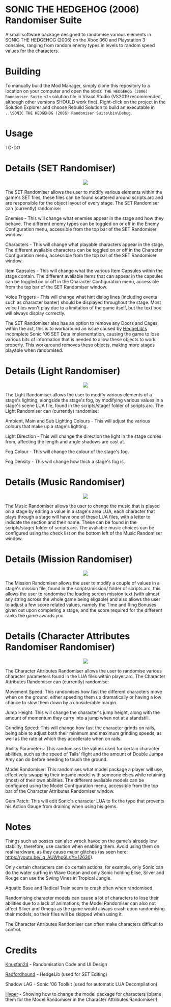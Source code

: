 # SONIC THE HEDGEHOG (2006) Randomiser Suite
A small software package designed to randomise various elements in SONIC THE HEDGEHOG (2006) on the Xbox 360 and Playstation 3 consoles, ranging from random enemy types in levels to random speed values for the characters.

# Building
To manually build the Mod Manager, simply clone this repository to a location on your computer and open the `SONIC THE HEDGEHOG (2006) Randomiser Suite.sln` solution file in Visual Studio (VS2019 recommended, although other versions SHOULD work fine). Right-click on the project in the Solution Explorer and choose Rebuild Solution to build an executable in `..\SONIC THE HEDGEHOG (2006) Randomiser Suite\bin\Debug`.

# Usage
TO-DO

# Details (SET Randomiser)
<p align="center">
	<img src="https://github.com/Knuxfan24/SONIC-THE-HEDGEHOG-2006-Randomiser-Suite/blob/Rewrite/README%20Graphics/SET%20Randomiser.png" />
</p>
The SET Randomiser allows the user to modify various elements within the game's SET files, these files can be found scattered around scripts.arc and are responsible for the object layout of every stage. The SET Randomiser can (currently) randomise:

Enemies - This will change what enemies appear in the stage and how they behave. The different enemy types can be toggled on or off in the Enemy Configuration menu, accessible from the top bar of the SET Randomiser window.

Characters - This will change what playable characters appear in the stage. The different avaliable characters can be toggled on or off in the Character Configuration menu, accessible from the top bar of the SET Randomiser window.

Item Capsules - This will change what the various Item Capsules within the stage contain. The different avaliable items that can appear in the capsules can be toggled on or off in the Character Configuration menu, accessible from the top bar of the SET Randomiser window.

Voice Triggers - This will change what hint dialog lines (including events such as character banter) should be displayed throughout the stage. Most voice files won't play due to a limitation of the game itself, but the text box will always display correctly.

The SET Randomiser also has an option to remove any Doors and Cages within the act, this is to workaround an issue caused by [HedgeLib's](https://github.com/Radfordhound/HedgeLib/) incomplete Sonic '06 SET Data implementation, causing the game to lose various bits of information that is needed to allow these objects to work properly. This workaround removes these objects, making more stages playable when randomised.

# Details (Light Randomiser)
<p align="center">
	<img src="https://github.com/Knuxfan24/SONIC-THE-HEDGEHOG-2006-Randomiser-Suite/blob/Rewrite/README%20Graphics/Light%20Randomiser.png" />
</p>
The Light Randomiser allows the user to modify various elements of a stage's lighting, alongside the stage's fog, by modifying various values in a stage's scene LUA file, found in the scripts/stage/ folder of scripts.arc. The Light Randomiser can (currently) randomise:

Ambient, Main and Sub Lighting Colours - This will adjust the various colours that make up a stage's lighting.

Light Direction - This will change the direction the light in the stage comes from, affecting the length and angle shadows are cast at.

Fog Colour - This will change the colour of the stage's fog.

Fog Density - This will change how thick a stage's fog is.

# Details (Music Randomiser)
<p align="center">
	<img src="https://github.com/Knuxfan24/SONIC-THE-HEDGEHOG-2006-Randomiser-Suite/blob/Rewrite/README%20Graphics/Music%20Randomiser.png" />
</p>
The Music Randomiser allows the user to change the music that is played on a stage by editing a value in a stage's area LUA, each character that plays through a stage will have one of these LUA files, with a letter to indicate the section and their name. These can be found in the scripts/stage/ folder of scripts.arc. The avaliable music choices can be configured using the check list on the bottom left of the Music Randomiser window.

# Details (Mission Randomiser)
<p align="center">
	<img src="https://github.com/Knuxfan24/SONIC-THE-HEDGEHOG-2006-Randomiser-Suite/blob/Rewrite/README%20Graphics/Mission%20Randomiser.png" />
</p>
The Mission Randomiser allows the user to modify a couple of values in a stage's mission file, found in the scripts/mission/ folder of scripts.arc, this allows the user to randomise the loading screen mission text (with almost any string across the whole game being eligable) and also allows the user to adjust a few score related values, namely the Time and Ring Bonuses given out upon completing a stage, and the score required for the different ranks the game awards you.

# Details (Character Attributes Randomiser Randomiser)
<p align="center">
	<img src="https://github.com/Knuxfan24/SONIC-THE-HEDGEHOG-2006-Randomiser-Suite/blob/Rewrite/README%20Graphics/Character%20Attributes%20Randomiser.png" />
</p>
The Character Attributes Randomiser allows the user to randomise various character parameters found in the LUA files within player.arc. The Character Attributes Randomiser can (currently) randomise:

Movement Speed: This randomises how fast the different characters move when on the ground, either speeding them up dramatically or having a low chance to slow them down by a considerable margin.

Jump Height: This will change the character's jump height, along with the amount of momentum they carry into a jump when not at a standstill.

Grinding Speed: This will change how fast the character grinds on rails, being able to adjust both their minimum and maximum grinding speeds, as well as the rate at which they accellerate when on rails.

Ability Parameters: This randomises the values used for certain character abilities, such as the speed of Tails' flight and the amount of Double Jumps Amy can do before needing to touch the ground.

Model Randomiser: This randomises what model package a player will use, effectively swapping their ingame model with someone elses while retaining (most) of their own abilities. The different avaliable models can be configured using the Model Configuration menu, accessible from the top bar of the Character Attributes Randomiser window.

Gem Patch: This will edit Sonic's character LUA to fix the typo that prevents his Action Gauge from draining when using his gems.

# Notes
Things such as bosses can also wreck havoc on the game's already low stability, therefore, use caution when enabling them. Avoid using them on real hardware, as they cause major glitches (as seen here: https://youtu.be/_g_AUWhp6Ls?t=12630).

Only certain characters can do certain actions, for example, only Sonic can do the water surfing in Wave Ocean and only Sonic holding Elise, Silver and Rouge can use the Swing Vines in Tropical Jungle.

Aquatic Base and Radical Train seem to crash often when randomised.

Randomising character models can cause a lot of characters to lose their abilities due to a lack of animations; the Model Randomiser can also not affect Silver and Omega as the game would always crash upon randomising their models, so their files will be skipped when using it.

The Character Attributes Randomiser can often make characters difficult to control.

# Credits
[Knuxfan24](https://github.com/Knuxfan24) - Randomisation Code and UI Design

[Radfordhound](https://github.com/Radfordhound) - HedgeLib (used for SET Editing)

Shadow LAG - Sonic '06 Toolkit (used for automatic LUA Decompilation)

[Hyper](https://github.com/HyperPolygon64) - Showing how to change the model package for characters (blame them for the Model Randomiser in the Character Attributes Randomiser!)